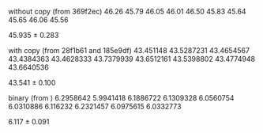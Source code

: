 without copy (from 369f2ec)
46.26
45.79
46.05
46.01
46.50
45.83
45.64
45.65
46.06
45.56

45.935 ± 0.283


with copy (from 28f1b61 and 185e9df)
43.451148
43.5287231
43.4654567
43.4384363
43.4628333
43.7379939
43.6512161
43.5398802
43.4774948
43.6640536

43.541 ± 0.100

binary (from )
6.2958642
5.9941418
6.1886722
6.1309328
6.0560754
6.0310886
6.116232
6.2321457
6.0975615
6.0332773

6.117 ± 0.091